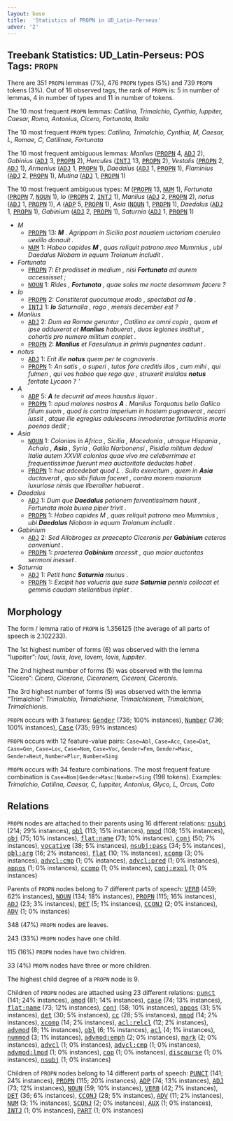```yaml
---
layout: base
title:  'Statistics of PROPN in UD_Latin-Perseus'
udver: '2'
---
```


## Treebank Statistics: UD_Latin-Perseus: POS Tags: `PROPN`

There are 351 `PROPN` lemmas (7%), 476 `PROPN` types (5%) and 739 `PROPN` tokens (3%).
Out of 16 observed tags, the rank of `PROPN` is: 5 in number of lemmas, 4 in number of types and 11 in number of tokens.

The 10 most frequent `PROPN` lemmas: <em>Catilina, Trimalchio, Cynthia, Iuppiter, Caesar, Roma, Antonius, Cicero, Fortunata, Italia</em>

The 10 most frequent `PROPN` types:  <em>Catilina, Trimalchio, Cynthia, M, Caesar, L, Romae, C, Catilinae, Fortunata</em>

The 10 most frequent ambiguous lemmas: <em>Manlius</em> (<tt><a href="la_perseus-pos-PROPN.html">PROPN</a></tt> 4, <tt><a href="la_perseus-pos-ADJ.html">ADJ</a></tt> 2), <em>Gabinius</em> (<tt><a href="la_perseus-pos-ADJ.html">ADJ</a></tt> 3, <tt><a href="la_perseus-pos-PROPN.html">PROPN</a></tt> 2), <em>Hercules</em> (<tt><a href="la_perseus-pos-INTJ.html">INTJ</a></tt> 13, <tt><a href="la_perseus-pos-PROPN.html">PROPN</a></tt> 2), <em>Vestalis</em> (<tt><a href="la_perseus-pos-PROPN.html">PROPN</a></tt> 2, <tt><a href="la_perseus-pos-ADJ.html">ADJ</a></tt> 1), <em>Armenius</em> (<tt><a href="la_perseus-pos-ADJ.html">ADJ</a></tt> 1, <tt><a href="la_perseus-pos-PROPN.html">PROPN</a></tt> 1), <em>Daedalus</em> (<tt><a href="la_perseus-pos-ADJ.html">ADJ</a></tt> 1, <tt><a href="la_perseus-pos-PROPN.html">PROPN</a></tt> 1), <em>Flaminius</em> (<tt><a href="la_perseus-pos-ADJ.html">ADJ</a></tt> 2, <tt><a href="la_perseus-pos-PROPN.html">PROPN</a></tt> 1), <em>Mutina</em> (<tt><a href="la_perseus-pos-ADJ.html">ADJ</a></tt> 1, <tt><a href="la_perseus-pos-PROPN.html">PROPN</a></tt> 1)

The 10 most frequent ambiguous types:  <em>M</em> (<tt><a href="la_perseus-pos-PROPN.html">PROPN</a></tt> 13, <tt><a href="la_perseus-pos-NUM.html">NUM</a></tt> 1), <em>Fortunata</em> (<tt><a href="la_perseus-pos-PROPN.html">PROPN</a></tt> 7, <tt><a href="la_perseus-pos-NOUN.html">NOUN</a></tt> 1), <em>Io</em> (<tt><a href="la_perseus-pos-PROPN.html">PROPN</a></tt> 2, <tt><a href="la_perseus-pos-INTJ.html">INTJ</a></tt> 1), <em>Manlius</em> (<tt><a href="la_perseus-pos-ADJ.html">ADJ</a></tt> 2, <tt><a href="la_perseus-pos-PROPN.html">PROPN</a></tt> 2), <em>notus</em> (<tt><a href="la_perseus-pos-ADJ.html">ADJ</a></tt> 1, <tt><a href="la_perseus-pos-PROPN.html">PROPN</a></tt> 1), <em>A</em> (<tt><a href="la_perseus-pos-ADP.html">ADP</a></tt> 5, <tt><a href="la_perseus-pos-PROPN.html">PROPN</a></tt> 1), <em>Asia</em> (<tt><a href="la_perseus-pos-NOUN.html">NOUN</a></tt> 1, <tt><a href="la_perseus-pos-PROPN.html">PROPN</a></tt> 1), <em>Daedalus</em> (<tt><a href="la_perseus-pos-ADJ.html">ADJ</a></tt> 1, <tt><a href="la_perseus-pos-PROPN.html">PROPN</a></tt> 1), <em>Gabinium</em> (<tt><a href="la_perseus-pos-ADJ.html">ADJ</a></tt> 2, <tt><a href="la_perseus-pos-PROPN.html">PROPN</a></tt> 1), <em>Saturnia</em> (<tt><a href="la_perseus-pos-ADJ.html">ADJ</a></tt> 1, <tt><a href="la_perseus-pos-PROPN.html">PROPN</a></tt> 1)


* <em>M</em>
  * <tt><a href="la_perseus-pos-PROPN.html">PROPN</a></tt> 13: <em><b>M</b> . Agrippam in Sicilia post naualem uictoriam caeruleo uexillo donauit .</em>
  * <tt><a href="la_perseus-pos-NUM.html">NUM</a></tt> 1: <em>Habeo capides <b>M</b> , quas reliquit patrono meo Mummius , ubi Daedalus Niobam in equum Troianum includit .</em>
* <em>Fortunata</em>
  * <tt><a href="la_perseus-pos-PROPN.html">PROPN</a></tt> 7: <em>Et prodisset in medium , nisi <b>Fortunata</b> ad aurem accessisset ;</em>
  * <tt><a href="la_perseus-pos-NOUN.html">NOUN</a></tt> 1: <em>Rides , <b>Fortunata</b> , quae soles me nocte desomnem facere ?</em>
* <em>Io</em>
  * <tt><a href="la_perseus-pos-PROPN.html">PROPN</a></tt> 2: <em>Constiterat quocumque modo , spectabat ad <b>Io</b> .</em>
  * <tt><a href="la_perseus-pos-INTJ.html">INTJ</a></tt> 1: <em><b>Io</b> Saturnalia , rogo , mensis december est ?</em>
* <em>Manlius</em>
  * <tt><a href="la_perseus-pos-ADJ.html">ADJ</a></tt> 2: <em>Dum ea Romae geruntur , Catilina ex omni copia , quam et ipse adduxerat et <b>Manlius</b> habuerat , duas legiones instituit , cohortis pro numero militum conplet .</em>
  * <tt><a href="la_perseus-pos-PROPN.html">PROPN</a></tt> 2: <em><b>Manlius</b> et Faesulanus in primis pugnantes cadunt .</em>
* <em>notus</em>
  * <tt><a href="la_perseus-pos-ADJ.html">ADJ</a></tt> 1: <em>Erit ille <b>notus</b> quem per te cognoveris .</em>
  * <tt><a href="la_perseus-pos-PROPN.html">PROPN</a></tt> 1: <em>An satis , o superi , tutos fore creditis illos , cum mihi , qui fulmen , qui vos habeo que rego que , struxerit insidias <b>notus</b> feritate Lycaon ? '</em>
* <em>A</em>
  * <tt><a href="la_perseus-pos-ADP.html">ADP</a></tt> 5: <em><b>A</b> te decurrit ad meos haustus liquor .</em>
  * <tt><a href="la_perseus-pos-PROPN.html">PROPN</a></tt> 1: <em>apud maiores nostros <b>A</b> . Manlius Torquatus bello Gallico filium suom , quod is contra imperium in hostem pugnaverat , necari iussit , atque ille egregius adulescens inmoderatae fortitudinis morte poenas dedit ;</em>
* <em>Asia</em>
  * <tt><a href="la_perseus-pos-NOUN.html">NOUN</a></tt> 1: <em>Colonias in Africa , Sicilia , Macedonia , utraque Hispania , Achaia , <b>Asia</b> , Syria , Gallia Narbonensi , Pisidia militum deduxi Italia autem XXVIII colonias quae vivo me celeberrimae et frequentissimae fuerunt mea auctoritate deductas habet .</em>
  * <tt><a href="la_perseus-pos-PROPN.html">PROPN</a></tt> 1: <em>huc adcedebat quod L . Sulla exercitum , quem in <b>Asia</b> ductaverat , quo sibi fidum faceret , contra morem maiorum luxuriose nimis que liberaliter habuerat .</em>
* <em>Daedalus</em>
  * <tt><a href="la_perseus-pos-ADJ.html">ADJ</a></tt> 1: <em>Dum que <b>Daedalus</b> potionem ferventissimam haurit , Fortunata mola buxea piper trivit .</em>
  * <tt><a href="la_perseus-pos-PROPN.html">PROPN</a></tt> 1: <em>Habeo capides M , quas reliquit patrono meo Mummius , ubi <b>Daedalus</b> Niobam in equum Troianum includit .</em>
* <em>Gabinium</em>
  * <tt><a href="la_perseus-pos-ADJ.html">ADJ</a></tt> 2: <em>Sed Allobroges ex praecepto Ciceronis per <b>Gabinium</b> ceteros conveniunt .</em>
  * <tt><a href="la_perseus-pos-PROPN.html">PROPN</a></tt> 1: <em>praeterea <b>Gabinium</b> arcessit , quo maior auctoritas sermoni inesset .</em>
* <em>Saturnia</em>
  * <tt><a href="la_perseus-pos-ADJ.html">ADJ</a></tt> 1: <em>Petit hanc <b>Saturnia</b> munus .</em>
  * <tt><a href="la_perseus-pos-PROPN.html">PROPN</a></tt> 1: <em>Excipit hos volucris que suae <b>Saturnia</b> pennis collocat et gemmis caudam stellantibus inplet .</em>

## Morphology

The form / lemma ratio of `PROPN` is 1.356125 (the average of all parts of speech is 2.102233).

The 1st highest number of forms (6) was observed with the lemma “Iuppiter”: <em>Ioui, Iouis, Iove, Iovem, Iovis, Iuppiter</em>.

The 2nd highest number of forms (5) was observed with the lemma “Cicero”: <em>Cicero, Cicerone, Ciceronem, Ciceroni, Ciceronis</em>.

The 3rd highest number of forms (5) was observed with the lemma “Trimalchio”: <em>Trimalchio, Trimalchione, Trimalchionem, Trimalchioni, Trimalchionis</em>.

`PROPN` occurs with 3 features: <tt><a href="la_perseus-feat-Gender.html">Gender</a></tt> (736; 100% instances), <tt><a href="la_perseus-feat-Number.html">Number</a></tt> (736; 100% instances), <tt><a href="la_perseus-feat-Case.html">Case</a></tt> (735; 99% instances)

`PROPN` occurs with 12 feature-value pairs: `Case=Abl`, `Case=Acc`, `Case=Dat`, `Case=Gen`, `Case=Loc`, `Case=Nom`, `Case=Voc`, `Gender=Fem`, `Gender=Masc`, `Gender=Neut`, `Number=Plur`, `Number=Sing`

`PROPN` occurs with 34 feature combinations.
The most frequent feature combination is `Case=Nom|Gender=Masc|Number=Sing` (198 tokens).
Examples: <em>Trimalchio, Catilina, Caesar, C, Iuppiter, Antonius, Glyco, L, Orcus, Cato</em>


## Relations

`PROPN` nodes are attached to their parents using 16 different relations: <tt><a href="la_perseus-dep-nsubj.html">nsubj</a></tt> (214; 29% instances), <tt><a href="la_perseus-dep-obl.html">obl</a></tt> (113; 15% instances), <tt><a href="la_perseus-dep-nmod.html">nmod</a></tt> (108; 15% instances), <tt><a href="la_perseus-dep-obj.html">obj</a></tt> (75; 10% instances), <tt><a href="la_perseus-dep-flat-name.html">flat:name</a></tt> (73; 10% instances), <tt><a href="la_perseus-dep-conj.html">conj</a></tt> (50; 7% instances), <tt><a href="la_perseus-dep-vocative.html">vocative</a></tt> (38; 5% instances), <tt><a href="la_perseus-dep-nsubj-pass.html">nsubj:pass</a></tt> (34; 5% instances), <tt><a href="la_perseus-dep-obl-arg.html">obl:arg</a></tt> (16; 2% instances), <tt><a href="la_perseus-dep-flat.html">flat</a></tt> (10; 1% instances), <tt><a href="la_perseus-dep-xcomp.html">xcomp</a></tt> (3; 0% instances), <tt><a href="la_perseus-dep-advcl-cmp.html">advcl:cmp</a></tt> (1; 0% instances), <tt><a href="la_perseus-dep-advcl-pred.html">advcl:pred</a></tt> (1; 0% instances), <tt><a href="la_perseus-dep-appos.html">appos</a></tt> (1; 0% instances), <tt><a href="la_perseus-dep-ccomp.html">ccomp</a></tt> (1; 0% instances), <tt><a href="la_perseus-dep-conj-expl.html">conj:expl</a></tt> (1; 0% instances)

Parents of `PROPN` nodes belong to 7 different parts of speech: <tt><a href="la_perseus-pos-VERB.html">VERB</a></tt> (459; 62% instances), <tt><a href="la_perseus-pos-NOUN.html">NOUN</a></tt> (134; 18% instances), <tt><a href="la_perseus-pos-PROPN.html">PROPN</a></tt> (115; 16% instances), <tt><a href="la_perseus-pos-ADJ.html">ADJ</a></tt> (23; 3% instances), <tt><a href="la_perseus-pos-DET.html">DET</a></tt> (5; 1% instances), <tt><a href="la_perseus-pos-CCONJ.html">CCONJ</a></tt> (2; 0% instances), <tt><a href="la_perseus-pos-ADV.html">ADV</a></tt> (1; 0% instances)

348 (47%) `PROPN` nodes are leaves.

243 (33%) `PROPN` nodes have one child.

115 (16%) `PROPN` nodes have two children.

33 (4%) `PROPN` nodes have three or more children.

The highest child degree of a `PROPN` node is 9.

Children of `PROPN` nodes are attached using 23 different relations: <tt><a href="la_perseus-dep-punct.html">punct</a></tt> (141; 24% instances), <tt><a href="la_perseus-dep-amod.html">amod</a></tt> (81; 14% instances), <tt><a href="la_perseus-dep-case.html">case</a></tt> (74; 13% instances), <tt><a href="la_perseus-dep-flat-name.html">flat:name</a></tt> (73; 12% instances), <tt><a href="la_perseus-dep-conj.html">conj</a></tt> (58; 10% instances), <tt><a href="la_perseus-dep-appos.html">appos</a></tt> (31; 5% instances), <tt><a href="la_perseus-dep-det.html">det</a></tt> (30; 5% instances), <tt><a href="la_perseus-dep-cc.html">cc</a></tt> (28; 5% instances), <tt><a href="la_perseus-dep-nmod.html">nmod</a></tt> (14; 2% instances), <tt><a href="la_perseus-dep-xcomp.html">xcomp</a></tt> (14; 2% instances), <tt><a href="la_perseus-dep-acl-relcl.html">acl:relcl</a></tt> (12; 2% instances), <tt><a href="la_perseus-dep-advmod.html">advmod</a></tt> (8; 1% instances), <tt><a href="la_perseus-dep-obl.html">obl</a></tt> (6; 1% instances), <tt><a href="la_perseus-dep-acl.html">acl</a></tt> (4; 1% instances), <tt><a href="la_perseus-dep-nummod.html">nummod</a></tt> (3; 1% instances), <tt><a href="la_perseus-dep-advmod-emph.html">advmod:emph</a></tt> (2; 0% instances), <tt><a href="la_perseus-dep-mark.html">mark</a></tt> (2; 0% instances), <tt><a href="la_perseus-dep-advcl.html">advcl</a></tt> (1; 0% instances), <tt><a href="la_perseus-dep-advcl-cmp.html">advcl:cmp</a></tt> (1; 0% instances), <tt><a href="la_perseus-dep-advmod-lmod.html">advmod:lmod</a></tt> (1; 0% instances), <tt><a href="la_perseus-dep-cop.html">cop</a></tt> (1; 0% instances), <tt><a href="la_perseus-dep-discourse.html">discourse</a></tt> (1; 0% instances), <tt><a href="la_perseus-dep-nsubj.html">nsubj</a></tt> (1; 0% instances)

Children of `PROPN` nodes belong to 14 different parts of speech: <tt><a href="la_perseus-pos-PUNCT.html">PUNCT</a></tt> (141; 24% instances), <tt><a href="la_perseus-pos-PROPN.html">PROPN</a></tt> (115; 20% instances), <tt><a href="la_perseus-pos-ADP.html">ADP</a></tt> (74; 13% instances), <tt><a href="la_perseus-pos-ADJ.html">ADJ</a></tt> (73; 12% instances), <tt><a href="la_perseus-pos-NOUN.html">NOUN</a></tt> (59; 10% instances), <tt><a href="la_perseus-pos-VERB.html">VERB</a></tt> (42; 7% instances), <tt><a href="la_perseus-pos-DET.html">DET</a></tt> (36; 6% instances), <tt><a href="la_perseus-pos-CCONJ.html">CCONJ</a></tt> (28; 5% instances), <tt><a href="la_perseus-pos-ADV.html">ADV</a></tt> (11; 2% instances), <tt><a href="la_perseus-pos-NUM.html">NUM</a></tt> (3; 1% instances), <tt><a href="la_perseus-pos-SCONJ.html">SCONJ</a></tt> (2; 0% instances), <tt><a href="la_perseus-pos-AUX.html">AUX</a></tt> (1; 0% instances), <tt><a href="la_perseus-pos-INTJ.html">INTJ</a></tt> (1; 0% instances), <tt><a href="la_perseus-pos-PART.html">PART</a></tt> (1; 0% instances)

